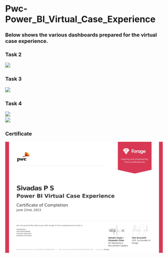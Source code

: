 # Pwc-Power_BI_Virtual_Case_Experience
<h3>Below shows the various dashboards prepared for the virtual case experience.</h3>
<h3>Task 2</h3>
<img src="https://github.com/Sivadasps/Pwc-Power_BI_Virtual_Case_Experience/assets/127499100/d9e64240-a45a-4cff-af6f-8d8a838518cc">
<h3>Task 3</h3>
<img src="https://github.com/Sivadasps/Pwc-Power_BI_Virtual_Case_Experience/assets/127499100/06b8c107-910f-48d4-95cd-5c4c29c7ba7b">
<h3>Task 4</h3>
<img src="https://github.com/Sivadasps/Pwc-Power_BI_Virtual_Case_Experience/assets/127499100/004b9a4a-5947-45a8-bc2e-22dc7ffd9ca3"><br>
<img src="https://github.com/Sivadasps/Pwc-Power_BI_Virtual_Case_Experience/assets/127499100/d4c86d1b-8018-4db3-ac85-7c3bc8927a7e">

<h3>Certificate</h3>
<img src="https://github.com/Sivadasps/Pwc-Power_BI_Virtual_Case_Experience/blob/main/PWC%20Power%20BI%20.jpg">

